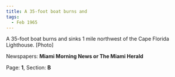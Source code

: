 ```yaml
---  
title: A 35-foot boat burns and  
tags:  
  - Feb 1965  
---  
```

  
A 35-foot boat burns and sinks 1 mile northwest of the Cape Florida Lighthouse. [Photo]  
  
Newspapers: **Miami Morning News or The Miami Herald**  
  
Page: **1**, Section: **B** 
